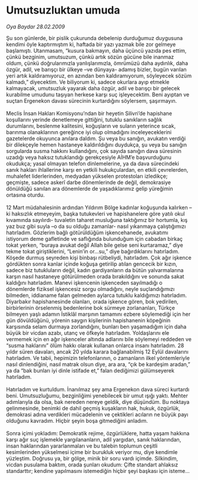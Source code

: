 # Umutsuzluktan umuda

*Oya Baydar 28.02.2009*

<div class="taraf_structure_2col_1zq">
<div class="margen_n">



 <p>Şu son günlerde, bir pislik çukurunda debelenip durduğumuz duygusuna kendimi öyle kaptırmıştım ki, haftada bir yazı yazmak bile zor gelmeye başlamıştı. Utanmasam, “kusura bakmayın, daha üçüncü yazıda pes ettim, çünkü bezginim, umutsuzum, çünkü artık sözün gücüne bile inanmaz oldum, çünkü doğrularımızla yanlışlarımızla, ömrümüzü daha aydınlık, daha özgür, adil, ve barışçı bir ülkeye –ve dünyaya- adamış bizler, bugün varılan yeri artık kaldıramıyoruz, en azından ben kaldıramıyorum, söyleyecek sözüm kalmadı,” diyecektim. Ve biliyorum ki, sadece okurlara ayıp etmekle kalmayacak, umutsuzluk yayarak daha özgür, adil ve barışçı bir gelecek kurabilme umudunu taşıyan herkese karşı suç işleyecektim. Beni ayıptan ve suçtan Ergenekon davası sürecinin kurtardığını söylersem, şaşırmayın. <br/><br/>Meclis İnsan Hakları Komisyonu’ndan bir heyetin Silivri’de hapishane koşullarını yerinde denetlemeye gittiğini, tutuklu sanıkların sağlık durumlarını, beslenme kalitesini, koğuşların ve suların yeterince sıcak, barınma olanaklarının gereğince iyi olup olmadığını inceleyeceklerini gazetelerde okuyunca anılara daldım. Şu veya bu sanığın, avukatın verdiği bir dilekçeyle hemen hastaneye kaldırıldığını duydukça, şu veya bu sanığın sorgularda susma hakkını kullandığını, çok sayıda sanığın dava süresinin uzadığı veya haksız tutuklandığı gerekçesiyle AİHM’e başvurduğunu okudukça; yasal olmayan telefon dinlemelerine, ya da dava sürecindeki sanık hakları ihlallerine karşı en yetkili hukukçulardan, en etkili çevrelerden, muhalefet liderlerinden, medyadan yükselen protestoları izledikçe; geçmişte, sadece askerî darbe dönemlerinde de değil, demokrasiye dönüldüğü sanılan ara dönemlerde de yaşadıklarımız gelip yüreğimin ortasına oturdu. <br/><br/>12 Mart müdahalesinin ardından Yıldırım Bölge kadınlar koğuşunda kalırken –ki haksızlık etmeyeyim, başka tutukevleri ve hapishanelere göre yatılı okul kıvamında sayılırdı- tuvaletin taharet musluğuna taktığımız bir hortumla, kış yaz buz gibi suyla –o da su olduğu zamanlar- nasıl yıkanmaya çalıştığımızı hatırladım. Gözlerim bağlı götürüldüğüm işkencehanede, avukatımı istiyorum deme gafletinde ve saflığında bulunduğum için cabadan birkaç tokat yerken, “buraya avukat değil Allah bile gelse seni kurtaramaz,” diye tekme tokat giriştiklerini, “Lenin’in or...su,” diye bağırdıklarını hatırladım. Köşede durmuş seyreden kişi binbaşı rütbeliydi, hatırladım. Çok ağır işkence gördükten sonra kanlar içinde koğuşa getirilip atılan gencecik bir kızın, sadece biz tutukluların değil, kadın gardiyanların da bütün yalvarmalarına karşın nasıl hastaneye götürülmeden orada bırakıldığını ve sonunda sakat kaldığını hatırladım. Manevi işkencenin işkenceden sayılmadığı o dönemlerde fiziksel işkencesiz sorgu olmadığını, neyle suçlandığımızı bilmeden, iddianame falan gelmeden aylarca tutuklu kaldığımızı hatırladım. Diyarbakır hapishanesinde olanları, orada işkence gören, bok yedirilen, birbirlerinin örselenmiş bedenlerine bok sürmeye zorlananları, Türkçe bilmeyen yaşlı adamın İstiklâl marşının tamamını ezbere söylemediği için her gün dövüldüğünü, yörenin saygın kişilerinin hapishanenin köpeğinin karşısında selam durmaya zorlandığını, bunları ben yaşamadığım için daha büyük bir vicdan azabı, utanç ve öfkeyle hatırladım. Yoldaşlarını ele vermemek için en ağır işkenceler altında adlarını bile söylemeyi reddeden ve “susma haklarını” ölüm hakkı olarak kullanan onlarca insanı hatırladım. 28 yıldır süren davaları, ancak 20 yılda karara bağlanabilmiş 12 Eylül davalarını hatırladım. Ve tabii, hepimizin telefonlarının, o zamanların ilkel yöntemleriyle nasıl dinlendiğini, nasıl matrak olsun diye, ara ara, “çık be kardeşim aradan,” ya da “bak bunları iyi dinle istifade et,” falan dediğimizi gülümseyerek hatırladım. <br/><br/>Hatırladım ve kurtuldum. İnanılmaz şey ama Ergenekon dava süreci kurtardı beni. Umutsuzluğumu, bezginliğimi yenebilecek bir umut ışığı yaktı. Mehter adımlarıyla da olsa, bak nereden nereye geldik, diye düşündüm. Bu noktaya gelinmesinde, benimki de dahil geçmiş kuşakların hak, hukuk, özgürlük, demokrasi adına verdikleri mücadelenin ve çektikleri acıların ne büyük payı olduğunu kavradım. Hiçbir şeyin boşa gitmediğini anladım. <br/><br/>Sonra içimi yokladım: Demokratik rejime, özgürlüklere, hatta yaşam hakkına karşı ağır suç işlemekle yargılananların, adil yargıdan, sanık haklarından, insan haklarından yararlanmaları ve bu talebin toplumun çeşitli kesimlerinden yükselmesi içime bir burukluk veriyor mu, diye kendimle yüzleştim. Doğrusu ya, bir gölge, minik bir soru vardı içimde. Silkindim, vicdan pusulama baktım, orada şunları okudum: Çifte standart ahlaksız standarttır; kendine yapılmasını istemediğin hiçbir şeyi başkası için isteme...</p>

<br/>


<div id="taraf_not">
</div>

</div>


</div>
